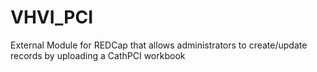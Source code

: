 # VHVI_PCI
External Module for REDCap that allows administrators to create/update records by uploading a CathPCI workbook
